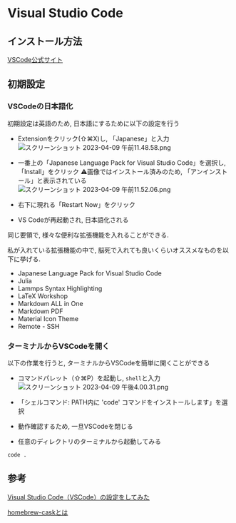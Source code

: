 
# Visual Studio Code

## インストール方法 

[VSCode公式サイト](https://code.visualstudio.com)


## 初期設定

### VSCodeの日本語化

初期設定は英語のため, 日本語にするために以下の設定を行う

- Extensionをクリック(⇧⌘X)し, 「Japanese」と入力
![スクリーンショット 2023-04-09 午前11.48.58.png](https://qiita-image-store.s3.ap-northeast-1.amazonaws.com/0/2674841/88e83c82-87c7-b852-48b2-ea3cfd25ac46.png)

- 一番上の「Japanese Language Pack for Visual Studio Code」を選択し, 「Install」をクリック
⚠️画像ではインストール済みのため, 「アンインストール」と表示されている
![スクリーンショット 2023-04-09 午前11.52.06.png](https://qiita-image-store.s3.ap-northeast-1.amazonaws.com/0/2674841/1fb8c4c2-539a-a3bc-ec15-9290a936f36b.png)

- 右下に現れる「Restart Now」をクリック

- VS Codeが再起動され, 日本語化される

同じ要領で, 様々な便利な拡張機能を入れることができる.

私が入れている拡張機能の中で, 脳死で入れても良いくらいオススメなものを以下に挙げる.

- Japanese Language Pack for Visual Studio Code
- Julia
- Lammps Syntax Highlighting
- LaTeX Workshop
- Markdown ALL in One
- Markdown PDF
- Material Icon Theme
- Remote - SSH

### ターミナルからVSCodeを開く

以下の作業を行うと, ターミナルからVSCodeを簡単に開くことができる

- コマンドパレット（⇧⌘P）を起動し, `shell`と入力
![スクリーンショット 2023-04-09 午後4.00.31.png](https://qiita-image-store.s3.ap-northeast-1.amazonaws.com/0/2674841/aa1f6c0a-fb32-3260-8117-4130abceb44e.png)

- 「シェルコマンド: PATH内に 'code' コマンドをインストールします」を選択

- 動作確認するため, 一旦VSCodeを閉じる
- 任意のディレクトリのターミナルから起動してみる 
  
```zsh:ターミナル　
code .
```

## 参考

[Visual Studio Code（VSCode）の設定をしてみた](https://qiita.com/TS1engineer/items/1b54f65ee87cb49582f5)

[homebrew-caskとは](https://qiita.com/swallowtail62/items/61244ea3c7d00f692823)